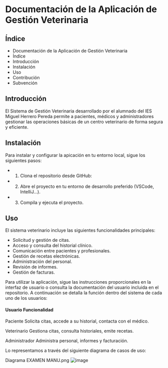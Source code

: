 # Documentación de la Aplicación de Gestión Veterinaria
## Índice
* Documentación de la Aplicación de Gestión Veterinaria
* Índice
* Introducción
* Instalación
* Uso
* Contribución
* Subvención
## Introducción
El Sistema de Gestión Veterinaria desarrollado por el alumnado del IES Miguel Herrero Pereda permite a pacientes, médicos y administradores gestionar las operaciones básicas de un centro veterinario de forma segura y eficiente.
## Instalación
Para instalar y configurar la apicación en tu entorno local, sigue los siguientes pasos:
* 1. Clona el repositorio desde GitHub:
* 2. Abre el proyecto en tu entorno de desarrollo preferido (VSCode, IntelliJ...).
* 3. Compila y ejecuta el proyecto.
## Uso
El sistema veterinario incluye las siguientes funcionalidades principales:
* Solicitud y gestión de citas.
* Acceso y consulta del historial clínico.
* Comunicación entre pacientes y profesionales.
* Gestión de recetas electrónicas.
* Administración del personal.
* Revisión de informes.
* Gestión de facturas.

Para utilizar la aplicación, sigue las instrucciones proporcionales en la interfaz de usuario o consulta la documentación del usuario incluida en el repositorio.
A continuación se detalla la función dentro del sistema de cada uno de los usuarios:

#### Usuario      Funcionalidad

Paciente      Solicita citas, accede a su historial, contacta con el médico.

Veterinario      Gestiona citas, consulta historiales, emite recetas.

Administrador      Administra personal, informes y facturación.

Lo representamos a través del siguiente diagrama de casos de uso:

<href> Diagrama EXAMEN MANU.png </href>
![image](https://github.com/user-attachments/assets/b1338c49-213d-49b8-a5ce-29b7152e554d)

